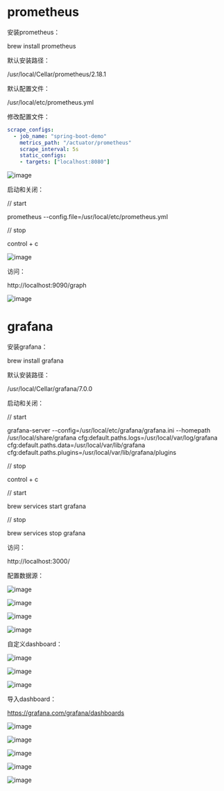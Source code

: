 # prometheus

安装prometheus：

brew install prometheus

默认安装路径：

/usr/local/Cellar/prometheus/2.18.1

默认配置文件：

/usr/local/etc/prometheus.yml

修改配置文件：

```yaml
scrape_configs:
  - job_name: "spring-boot-demo"
    metrics_path: "/actuator/prometheus"
    scrape_interval: 5s
    static_configs:
    - targets: ["localhost:8080"]
```

![image](https://github.com/dustheart/spring-boot-demo/blob/redisson-spring-boot-starter/images/prometheus01.png)

启动和关闭：

// start

prometheus --config.file=/usr/local/etc/prometheus.yml

// stop

control + c

![image](https://github.com/dustheart/spring-boot-demo/blob/redisson-spring-boot-starter/images/prometheus02.png)

访问：

http://localhost:9090/graph

![image](https://github.com/dustheart/spring-boot-demo/blob/redisson-spring-boot-starter/images/prometheus03.png)

# grafana

安装grafana：

brew install grafana

默认安装路径：

/usr/local/Cellar/grafana/7.0.0

启动和关闭：

// start

grafana-server --config=/usr/local/etc/grafana/grafana.ini --homepath /usr/local/share/grafana cfg:default.paths.logs=/usr/local/var/log/grafana cfg:default.paths.data=/usr/local/var/lib/grafana cfg:default.paths.plugins=/usr/local/var/lib/grafana/plugins

// stop

control + c

// start

brew services start grafana

// stop

brew services stop grafana

访问：

http://localhost:3000/

配置数据源：

![image](https://github.com/dustheart/spring-boot-demo/blob/redisson-spring-boot-starter/images/grafana01.png)

![image](https://github.com/dustheart/spring-boot-demo/blob/redisson-spring-boot-starter/images/grafana02.png)

![image](https://github.com/dustheart/spring-boot-demo/blob/redisson-spring-boot-starter/images/grafana03.png)

![image](https://github.com/dustheart/spring-boot-demo/blob/redisson-spring-boot-starter/images/grafana04.png)

自定义dashboard：

![image](https://github.com/dustheart/spring-boot-demo/blob/redisson-spring-boot-starter/images/grafana05.png)

![image](https://github.com/dustheart/spring-boot-demo/blob/redisson-spring-boot-starter/images/grafana06.png)

![image](https://github.com/dustheart/spring-boot-demo/blob/redisson-spring-boot-starter/images/grafana07.png)

导入dashboard：

https://grafana.com/grafana/dashboards

![image](https://github.com/dustheart/spring-boot-demo/blob/redisson-spring-boot-starter/images/grafana08.png)

![image](https://github.com/dustheart/spring-boot-demo/blob/redisson-spring-boot-starter/images/grafana09.png)

![image](https://github.com/dustheart/spring-boot-demo/blob/redisson-spring-boot-starter/images/grafana10.png)

![image](https://github.com/dustheart/spring-boot-demo/blob/redisson-spring-boot-starter/images/grafana11.png)

![image](https://github.com/dustheart/spring-boot-demo/blob/redisson-spring-boot-starter/images/grafana12.png)
